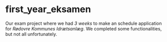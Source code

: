 # first_year_eksamen

Our exam project where we had _3 weeks_ to make an schedule application for *Rødovre Kommunes Idrætsanlæg*. We completed some functionalities, but not all unfortunately.
